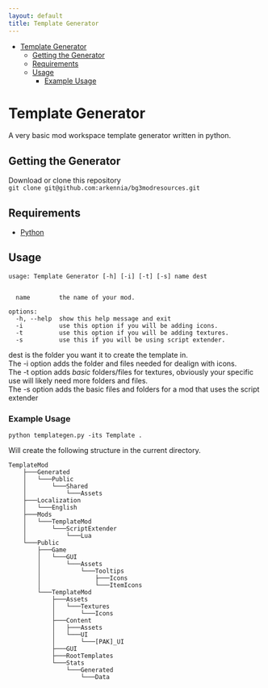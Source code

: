 ```yaml
---
layout: default
title: Template Generator
---
```

- [Template Generator](#template-generator)
  - [Getting the Generator](#getting-the-generator)
  - [Requirements](#requirements)
  - [Usage](#usage)
    - [Example Usage](#example-usage)


# Template Generator
A very basic mod workspace template generator written in python.

## Getting the Generator
Download or clone this repository  
`git clone git@github.com:arkennia/bg3modresources.git`

## Requirements
- [Python](https://www.python.org/downloads/)

## Usage
```
usage: Template Generator [-h] [-i] [-t] [-s] name dest


  name        the name of your mod.

options:
  -h, --help  show this help message and exit
  -i          use this option if you will be adding icons.
  -t          use this option if you will be adding textures.
  -s          use this if you will be using script extender.
```
  
dest is the folder you want it to create the template in.  
The -i option adds the folder and files needed for dealign with icons.  
The -t option adds *basic* folders/files for textures, obviously your specific use will likely need more folders and files.  
The -s option adds the basic files and folders for a mod that uses the script extender  

### Example Usage

`python templategen.py -its Template .`

Will create the following structure in the current directory.

```
TemplateMod
    ├───Generated
    │   └───Public
    │       └───Shared
    │           └───Assets
    ├───Localization
    │   └───English
    ├───Mods
    │   └───TemplateMod
    │       └───ScriptExtender
    │           └───Lua
    └───Public
        ├───Game
        │   └───GUI
        │       └───Assets
        │           └───Tooltips
        │               ├───Icons
        │               └───ItemIcons
        └───TemplateMod
            ├───Assets
            │   └───Textures
            │       └───Icons
            ├───Content
            │   ├───Assets
            │   └───UI
            │       └───[PAK]_UI
            ├───GUI
            ├───RootTemplates
            └───Stats
                └───Generated
                    └───Data
```